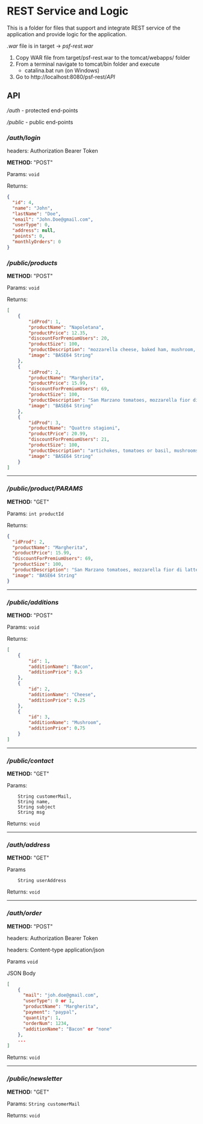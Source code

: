 # REST Service and Logic
This is a folder for files that support and integrate REST service of the application and provide logic for the application.


*.war* file is in target -> *psf-rest.war*

1. Copy WAR file from target/psf-rest.war to the tomcat/webapps/ folder
2. From a terminal navigate to tomcat/bin folder and execute
    * catalina.bat run (on Windows)
3. Go to http://localhost:8080/psf-rest/*API*


## API

*/auth* - protected end-points

*/public* - public end-points

### */auth/login*    

headers: Authorization Bearer Token

**METHOD:** "POST"

Params: ```void```

Returns:
```json
{
  "id": 4,
  "name": "John",
  "lastName": "Doe",
  "email": "John.Doe@gmail.com",
  "userType": 0,
  "address": null,
  "points": 0,
  "monthlyOrders": 0
}
```

### */public/products*

**METHOD:** "POST"

Params: ```void ```

Returns: 
```json
[
    {
        "idProd": 1,
        "productName": "Napoletana",
        "productPrice": 12.35,
        "discountForPremiumUsers": 20,
        "productSize": 100,
        "productDescription": "mozzarella cheese, baked ham, mushroom, artichoke and tomato and pizza pugliese, prepared with tomato, mozzarella and onions",
        "image": "BASE64 String"  
    },
    {
        "idProd": 2,
        "productName": "Margherita",
        "productPrice": 15.99,
        "discountForPremiumUsers": 69,
        "productSize": 100,
        "productDescription": "San Marzano tomatoes, mozzarella fior di latte, fresh basil, salt and extra-virgin olive oil",
        "image": "BASE64 String"
    },
    {
        "idProd": 3,
        "productName": "Quattro stagioni",
        "productPrice": 20.99,
        "discountForPremiumUsers": 21,
        "productSize": 100,
        "productDescription": "artichokes, tomatoes or basil, mushrooms and ham or prosciutto, or olives",
        "image": "BASE64 String"
    }
]
```
<hr>

### */public/product/PARAMS*

**METHOD:** "GET"

Params: ```int productId ```

Returns:
```json
{
  "idProd": 2,
  "productName": "Margherita",
  "productPrice": 15.99,
  "discountForPremiumUsers": 69,
  "productSize": 100,
  "productDescription": "San Marzano tomatoes, mozzarella fior di latte, fresh basil, salt and extra-virgin olive oil",
  "image": "BASE64 String"
}
```

<hr>

### */public/additions*

**METHOD:** "POST"

Params: ```void```

Returns: 
```json
[
    {
        "id": 1,
        "additionName": "Bacon",
        "additionPrice": 0.5
    },
    {
        "id": 2,
        "additionName": "Cheese",
        "additionPrice": 0.25
    },
    {
        "id": 3,
        "additionName": "Mushroom",
        "additionPrice": 0.75
    }
]
```

<hr>


### */public/contact*

**METHOD:** "GET"

Params: 
```
    String customerMail,
    String name,
    String subject
    String msg
```
Returns: ```void```
<hr>

### */auth/address*

**METHOD:** "GET"

Params
```
    String userAddress
```

Returns: ```void```
<hr>

### */auth/order*

**METHOD:** "POST"

headers: Authorization Bearer Token

headers: Content-type application/json

Params ```void```

JSON Body
```json
[
    {
      "mail": "joh.doe@gmail.com",
      "userType": 0 or 1,
      "productName": "Margherita",
      "payment": "paypal",
      "quantity": 1,
      "orderNum": 1234,
      "additionName": "Bacon" or "none"
    },
    ...
]

``` 
Returns: ```void```

<hr>

### */public/newsletter*

**METHOD:** "GET"

Params: ```String customerMail``` 

Returns: ```void```